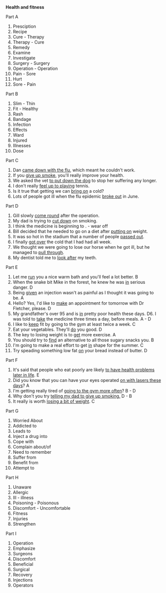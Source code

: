 **Health and fitness**

Part A
1. Presciption
2. Recipe
3. Cure - Therapy
4. Therapy - Cure
5. Remedy
6. Examine
7. Investigate
8. Surgery - Surgery
9. Operation - Operation
10. Pain - Sore
11. Hurt
12. Sore - Pain

Part B
1. Slim - Thin
2. Fit - Healthy
3. Rash
4. Bandage
5. Infection
6. Effects
7. Ward
8. Injured
9. Illnesses
10. Dose

Part C
1. Dan <u>came down with the flu</u>, which meant he couldn't work.
2. If you <u>give up smoke</u>, you'll really improve your health.
3. We asked the vet <u>to put down the dog</u> to stop her suffering any longer.
4. I don't really <u>feel up to playing</u> tennis.
5. Is it true that getting we can <u>bring on</u> a cold?
6. Lots of people got ill when the flu epidemic <u>broke out</u> in June.

Part D
1. Gill slowly <u>come round</u> after the operation.
2. My dad is trying to <u>cut down</u> on smoking.
3. I think the medicine is beginning to <u></u>. - wear off
4. Bill decided that he needed to go on a diet after <u>putting on</u> weight.
5. It was so hot in the stadium that a number of people <u>passed out</u>.
6. I finally <u>got over</u> the cold that I had had all week.
7. We thought we were going to lose our horse when he got ill, but he managed to <u>pull through</u>.
8. My dentist told me to <u>look after</u> my teeth.

Part E
1. Let me <u>run</u> you a nice warm bath and you'll feel a lot better. B
2. When the snake bit Mike in the forest, he knew he was <u>in</u> serious danger. D
3. Being <u>given</u> an injection wasn't as painful as I thought it was going to be. A
4. Hello? Yes, I'd like to <u>make</u> an appointment for tomorrow with Dr Fletcher, please. D
5. My grandfather's over 95 and is <u>in</u> pretty poor health these days. D6. I was told to <u>take</u> the medicine three times a day, before meals. A - D
7. I like to <u>keep</u> fit by going to the gym at least twice a week. C
8. Eat your vegetables. They'll <u>do</u> you good. D
9. The key to losing weight is to <u>get</u> more exercise. A
10. You should try to <u>find</u> an alternative to all those sugary snacks you. B
11. I'm going to make a real effort to get <u>in</u> shape for the summer. C
12. Try speading something low fat <u>on</u> your bread instead of butter. D

Part F
1. It's said that people who eat poorly are likely <u>to have health problems later in life</u>. E
2. Did you know that you can have your eyes operated <u>on with lasers these days</u>? A
3. I'm getting really tired of <u>going to the gym more often</u>? B - D
4. Why don't you try <u>telling my dad to give up smoking.</u> D - B
5. It really is worth <u>losing a bit of weight</u>. C

Part G
1. Worried About
2. Addicted to
3. Leads to
4. Inject a drug into
5. Cope with
6. Complain about/of
7. Need to remember 
8. Suffer from
9. Benefit from
10. Attempt to

Part H
1. Unaware
2. Allergic
3. Ill - illness
4. Poisoning - Poisonous
5. Discomfort - Uncomfortable
6. Fitness
7. Injuries
8. Strengthen

Part I
1. Operation
2. Emphasize
3. Surgeons
4. Discomfort
5. Beneficial
6. Surgical
7. Recovery
8. Injections
9. Operators